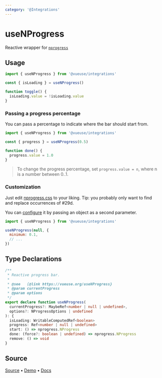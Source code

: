 ```yaml
---
category: '@Integrations'
---
```


# useNProgress

Reactive wrapper for [`nprogress`](https://github.com/rstacruz/nprogress)

## Usage

```js {6}
import { useNProgress } from '@vueuse/integrations'

const { isLoading } = useNProgress()

function toggle() {
  isLoading.value = !isLoading.value
}
```

### Passing a progress percentage

You can pass a percentage to indicate where the bar should start from.

```js {3}
import { useNProgress } from '@vueuse/integrations'

const { progress } = useNProgress(0.5)

function done() {
  progress.value = 1.0
}
```

> To change the progress percentage, set `progress.value = n`, where n is a number between 0..1.

### Customization

Just edit [nprogress.css](http://ricostacruz.com/nprogress/nprogress.css) to your liking. Tip: you probably only want to find and replace occurrences of #29d.

You can [configure](https://github.com/rstacruz/nprogress#configuration) it by passing an object as a second parameter.

```js {4}
import { useNProgress } from '@vueuse/integrations'

useNProgress(null, {
  minimum: 0.1,
  // ...
})
```


<!--FOOTER_STARTS-->
## Type Declarations

```typescript
/**
 * Reactive progress bar.
 *
 * @see   {@link https://vueuse.org/useNProgress}
 * @param currentProgress
 * @param options
 */
export declare function useNProgress(
  currentProgress?: MaybeRef<number | null | undefined>,
  options?: NProgressOptions | undefined
): {
  isLoading: WritableComputedRef<boolean>
  progress: Ref<number | null | undefined>
  start: () => nprogress.NProgress
  done: (force?: boolean | undefined) => nprogress.NProgress
  remove: () => void
}
```

## Source

[Source](https://github.com/vueuse/vueuse/blob/main/packages/integrations/useNProgress/index.ts) • [Demo](https://github.com/vueuse/vueuse/blob/main/packages/integrations/useNProgress/demo.vue) • [Docs](https://github.com/vueuse/vueuse/blob/main/packages/integrations/useNProgress/index.md)


<!--FOOTER_ENDS-->
